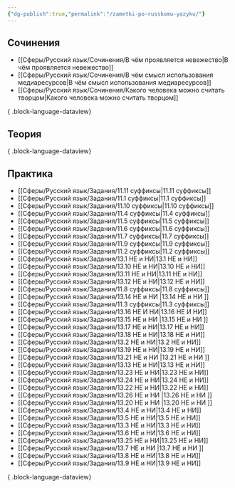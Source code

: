 ```yaml
---
{"dg-publish":true,"permalink":"/zametki-po-russkomu-yazyku/"}
---
```


## Сочинения 
- [[Сферы/Русский язык/Сочинения/В чём проявляется невежество\|В чём проявляется невежество]]
- [[Сферы/Русский язык/Сочинения/В чём смысл использования медиаресурсов\|В чём смысл использования медиаресурсов]]
- [[Сферы/Русский язык/Сочинения/Какого человека можно считать творцом\|Какого человека можно считать творцом]]

{ .block-language-dataview}
## Теория

{ .block-language-dataview}
## Практика
- [[Сферы/Русский язык/Задания/11.11 суффиксы\|11.11 суффиксы]]
- [[Сферы/Русский язык/Задания/11.1 суффиксы\|11.1 суффиксы]]
- [[Сферы/Русский язык/Задания/11.10 суффиксы\|11.10 суффиксы]]
- [[Сферы/Русский язык/Задания/11.4 суффиксы\|11.4 суффиксы]]
- [[Сферы/Русский язык/Задания/11.5 суффиксы\|11.5 суффиксы]]
- [[Сферы/Русский язык/Задания/11.6 суффиксы\|11.6 суффиксы]]
- [[Сферы/Русский язык/Задания/11.7 суффиксы\|11.7 суффиксы]]
- [[Сферы/Русский язык/Задания/11.9 суффиксы\|11.9 суффиксы]]
- [[Сферы/Русский язык/Задания/11.2 суффиксы\|11.2 суффиксы]]
- [[Сферы/Русский язык/Задания/13.1 НЕ и НИ\|13.1 НЕ и НИ]]
- [[Сферы/Русский язык/Задания/13.10 НЕ и НИ\|13.10 НЕ и НИ]]
- [[Сферы/Русский язык/Задания/13.11 НЕ и НИ\|13.11 НЕ и НИ]]
- [[Сферы/Русский язык/Задания/13.12 НЕ и НИ\|13.12 НЕ и НИ]]
- [[Сферы/Русский язык/Задания/11.8 суффиксы\|11.8 суффиксы]]
- [[Сферы/Русский язык/Задания/13.14 НЕ и НИ \|13.14 НЕ и НИ ]]
- [[Сферы/Русский язык/Задания/11.3 суффиксы\|11.3 суффиксы]]
- [[Сферы/Русский язык/Задания/13.16 НЕ И НИ\|13.16 НЕ И НИ]]
- [[Сферы/Русский язык/Задания/13.15 НЕ и НИ \|13.15 НЕ и НИ ]]
- [[Сферы/Русский язык/Задания/13.17 НЕ и НИ\|13.17 НЕ и НИ]]
- [[Сферы/Русский язык/Задания/13.18 НЕ и НИ\|13.18 НЕ и НИ]]
- [[Сферы/Русский язык/Задания/13.2 НЕ и НИ\|13.2 НЕ и НИ]]
- [[Сферы/Русский язык/Задания/13.19 НЕ и НИ\|13.19 НЕ и НИ]]
- [[Сферы/Русский язык/Задания/13.21 НЕ и НИ \|13.21 НЕ и НИ ]]
- [[Сферы/Русский язык/Задания/13.13 НЕ и НИ\|13.13 НЕ и НИ]]
- [[Сферы/Русский язык/Задания/13.23 НЕ и НИ\|13.23 НЕ и НИ]]
- [[Сферы/Русский язык/Задания/13.24 НЕ и НИ\|13.24 НЕ и НИ]]
- [[Сферы/Русский язык/Задания/13.22 НЕ и НИ\|13.22 НЕ и НИ]]
- [[Сферы/Русский язык/Задания/13.26 НЕ и НИ \|13.26 НЕ и НИ ]]
- [[Сферы/Русский язык/Задания/13.20 НЕ и НИ \|13.20 НЕ и НИ ]]
- [[Сферы/Русский язык/Задания/13.4 НЕ и НИ\|13.4 НЕ и НИ]]
- [[Сферы/Русский язык/Задания/13.5 НЕ и НИ\|13.5 НЕ и НИ]]
- [[Сферы/Русский язык/Задания/13.3 НЕ и НИ\|13.3 НЕ и НИ]]
- [[Сферы/Русский язык/Задания/13.6 НЕ и НИ\|13.6 НЕ и НИ]]
- [[Сферы/Русский язык/Задания/13.25 НЕ и НИ\|13.25 НЕ и НИ]]
- [[Сферы/Русский язык/Задания/13.7 НЕ и НИ \|13.7 НЕ и НИ ]]
- [[Сферы/Русский язык/Задания/13.8 НЕ и НИ\|13.8 НЕ и НИ]]
- [[Сферы/Русский язык/Задания/13.9 НЕ и НИ\|13.9 НЕ и НИ]]

{ .block-language-dataview}